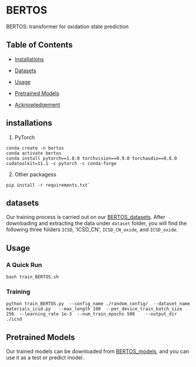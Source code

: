 # BERTOS
BERTOS: transformer for oxidation state prediction

## Table of Contents
- [Installations](##installations)

- [Datasets](##datasets)

- [Usage](##usage)

- [Pretrained Models](##pretrained-models)

- [Acknowledgement](##acknowledgement)

## installations
1. PyTorch 
```
conda create -n bertos
conda activate bertos
conda install pytorch==1.8.0 torchvision==0.9.0 torchaudio==0.8.0 cudatoolkit=11.1 -c pytorch -c conda-forge
```
2. Other packagess
```
pip install -r requirements.txt`
```

## datasets
Our training process is carried out on our [BERTOS_datasets](https://figshare.com/account/projects/153468/articles/21554817). After downloading and extracting the data under `dataset` folder, you will find the following three folders `ICSD`, 'ICSD_CN', `ICSD_CN_oxide`, and `ICSD_oxide`.

## Usage
### A Quick Run
`bash train_BERTOS.sh`

### Training
`python train_BERTOS.py  --config_name ./random_config/  --dataset_name materials_icsd.py   --max_length 100  --per_device_train_batch_size 256  --learning_rate 1e-3  --num_train_epochs 500    --output_dir ./icsd`

## Pretrained Models
Our trained models can be downloaded from [BERTOS_models](https://figshare.com/account/projects/153468/articles/21554823), and you can use it as a test or predict model.
